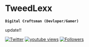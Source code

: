 # TweedLexx

**`Digital Craftsman (Devloper/Gamer)`**


update!!

<p align="left">
      <a href="https://twitter.com/super_botjs">
         <img alt="Twitter" title="Follow me on Twitter!" src="https://custom-icon-badges.demolab.com/twitter/follow/super_botjs?style=social"/></a> 
      <a href="https://twitter.com/super_botjs">
         <img alt="youtube views" title="YouTube views" src="https://custom-icon-badges.demolab.com/youtube/channel/views/UC2WHjPDvbE6O328n17ZGcfg?color=%23E1AD0E&logo=eye&logoColor=white&style=for-the-badge&labelColor=C79600"/></a> 
      <a href="https://github.com/ForrestKnight?tab=followers">
         <img alt="Followers" title="Follow me on Github" src="https://custom-icon-badges.demolab.com/github/followers/YoussefSuS?style=social"/></a>
      <a href="https://github.com/YoussefSuS">
   </p>
